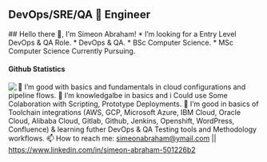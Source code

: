  <h2 align='left'>DevOps/SRE/QA 🚀 Engineer</h2>
 ## Hello there 👋, I'm Simeon Abraham!
 * I’m looking for a Entry Level DevOps & QA Role. 
 * DevOps & QA.
 * BSc Computer Science.
 * MSc Computer Science Currently Pursuing. 
 <h4 align='left'>Github Statistics</h4>
 <img align='left' src='https://github-readme-stats.vercel.app/api?username=simeonabe&theme=algolia&show_icons=true'/>
 <!--<p align='center'><hr/></p>-->
 <!--<img 'width='100%' src='Secreatstuff/nnetwork.gif'/>
 <img 'width='100%' src='Secreatstuff/compute.gif'/>-->
 <!--<img src='https://github-readme-stats.vercel.app/api/top-langs/?username=simeonabe&layout=compact&theme=algolia'/>-->

   
  🙂 I’m good with basics and fundamentals in cloud configurations and pipeline flows.
  🙂 I’m knowledgalbe in basics and i Could use Some Colaboration with Scripting, Prototype Deployments.
  🌱 I’m good in basics of Toolchain integrations (AWS, GCP, Microsoft Azure, IBM Cloud, Oracle Cloud, Alibaba Cloud, Gitlab, Github, Jenkins, Openshift, WordPress,     Confluence) & learning futher DevOps & QA Testing tools and Methodology workflows.
  📫 How to reach me: simeonabraham@ymail.com || https://www.linkedin.com/in/simeon-abraham-501226b2


<!--
**simeonabe/simeonabe** is a ✨ _special_ ✨ repository because its `README.md` (this file) appears on your GitHub profile.

Here are some ideas to get you started:

- 🔭 I’m currently working on ...
- 🌱 I’m currently learning ...
- 👯 I’m looking to collaborate on ...
- 🤔 
- 💬 Ask me about ...
- 📫 How to reach me: ...
- 😄 Pronouns: ...
- ⚡ Fun fact: ...
-->

